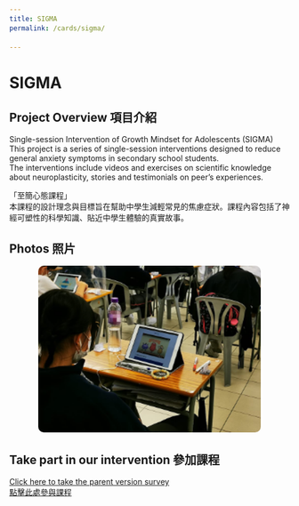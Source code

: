 ```yaml
---
title: SIGMA
permalink: /cards/sigma/

---
```


# SIGMA


## Project Overview 項目介紹

Single-session Intervention of Growth Mindset for Adolescents (SIGMA)<br/>
This project is a series of single-session interventions designed to reduce general anxiety symptoms in secondary school students.<br/>
The interventions include videos and exercises on scientific knowledge about neuroplasticity, stories and testimonials on peer’s experiences.   

「至簡心態課程」<br/>
本課程的設計理念與目標旨在幫助中學生減輕常見的焦慮症狀。課程內容包括了神經可塑性的科學知識、貼近中學生體驗的真實故事。

## Photos 照片
<center> 

<img src="/images/sigma1.png" alt="SIGMA Image" width="400" height="300" style="border-radius: 10px;">


</center>

## Take part in our intervention 參加課程
[Click here to take the parent version survey  
點擊此處參與課程]() <br/>